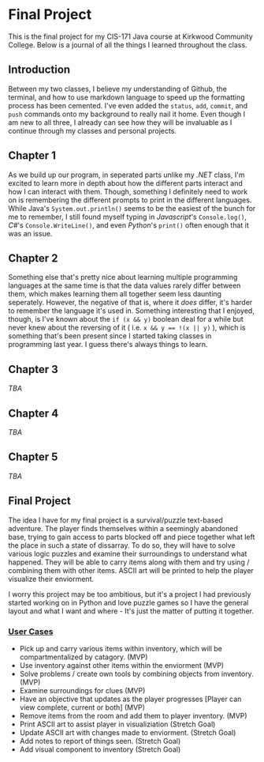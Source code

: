 # Final Project

This is the final project for my CIS-171 Java course at Kirkwood Community College. Below is a journal of all the things I learned throughout the class.

## Introduction

Between my two classes, I believe my understanding of Github, the terminal, and how to use markdown language to speed up the formatting process has been cemented. I've even added the `status`, `add`, `commit`, and `push` commands onto my background to really nail it home. Even though I am new to all three, I already can see how they will be invaluable as I continue through my classes and personal projects.

## Chapter 1

As we build up our program, in seperated parts unlike my *.NET* class, I'm excited to learn more in depth about how the different parts interact and how I can interact with them.  Though, something I definitely need to work on is remembering the different prompts to print in the different languages. While Java's `System.out.println()` seems to be the easiest of the bunch for me to remember, I still found myself typing in *Javascript*'s `Console.log()`, *C#*'s `Console.WriteLine()`, and even *Python*'s `print()` often enough that it was an issue.

## Chapter 2
Something else that's pretty nice about learning multiple programming languages at the same time is that the data values rarely differ between them, which makes learning them all together seem less daunting seperately. However, the negative of that is, where it *does* differ, it's harder to remember the language it's used in. Something interesting that I enjoyed, though, is I've known about the `if (x && y)` boolean deal for a while but never knew about the reversing of it ( i.e. `x && y == !(x || y)` ), which is something that's been present since I started taking classes in programming last year. I guess there's always things to learn.

## Chapter 3
<i>TBA</i>

## Chapter 4
<i>TBA</i>

## Chapter 5
<i>TBA</i>

## Final Project

The idea I have for my final project is a survival/puzzle text-based adventure. The player finds themselves within a seemingly abandoned base, trying to gain access to parts blocked off and piece together what left the place in such a state of dissarray. To do so, they will have to solve various logic puzzles and examine their surroundings to understand what happened. They will be able to carry items along with them and try using / combining them with other items. ASCII art will be printed to help the player visualize their enviorment.

I worry this project may be too ambitious, but it's a project I had previously started working on in Python and love puzzle games so I have the general layout and what I want and where - It's just the matter of putting it together.

### <u>User Cases</u>

* Pick up and carry various items within inventory, which will be compartmentalized by catagory. (MVP)
* Use inventory against other items within the enviorment (MVP)
* Solve problems / create own tools by combining objects from inventory. (MVP)
* Examine surroundings for clues (MVP)
* Have an objective that updates as the player progresses [Player can view complete, current or both] (MVP)
* Remove items from the room and add them to player inventory. (MVP)
* Print ASCII art to assist player in visualiziation (Stretch Goal)
* Update ASCII art with changes made to enviorment. (Stretch Goal)
* Add notes to report of things seen. (Stretch Goal)
* Add visual component to inventory (Stretch Goal)